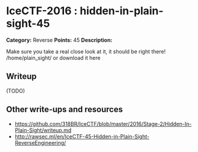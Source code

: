 # IceCTF-2016 : hidden-in-plain-sight-45

**Category:** Reverse
**Points:** 45
**Description:**

Make sure you take a real close look at it, it should be right there! /home/plain_sight/ or download it here

## Writeup

(TODO)

## Other write-ups and resources

* https://github.com/318BR/IceCTF/blob/master/2016/Stage-2/Hidden-In-Plain-Sight/writeup.md
* http://rawsec.ml/en/IceCTF-45-Hidden-in-Plain-Sight-ReverseEngineering/
